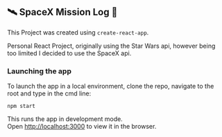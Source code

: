 ## 🛰 SpaceX Mission Log 🚀

This Project was created using ```create-react-app```.

Personal React Project, originally using the Star Wars api, however being too limited I decided to use the SpaceX api.

### Launching the app

To launch the app in a local environment, clone the repo, navigate to the root and type in the cmd line:

```npm start```

This runs the app in development mode.<br />
Open [http://localhost:3000](http://localhost:3000) to view it in the browser.
